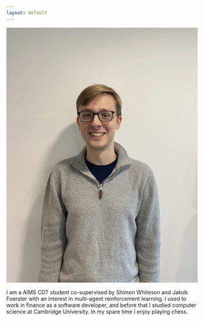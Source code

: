 ```yaml
---
layout: default
---
```


<img src="/assets/img/ben.png" alt="drawing" class="portrait"/>

I am a AIMS CDT student co-supervised by Shimon Whiteson and Jakob Foerster with an interest in 
multi-agent reinforcement learning. I used to work in finance as a software developer, and before 
that I studied computer science at Cambridge University. In my spare time I enjoy playing chess.